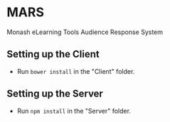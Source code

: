 MARS
====

Monash eLearning Tools Audience Response System


Setting up the Client
---------------------
* Run `bower install` in the "Client" folder.


Setting up the Server
---------------------
* Run `npm install` in the "Server" folder. 
